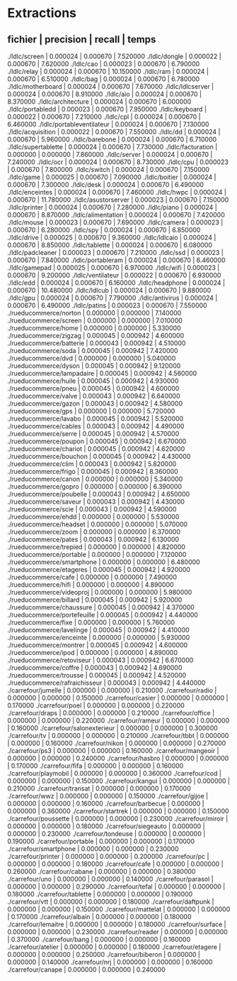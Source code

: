 Extractions
===========

fichier                              | precision | recall   | temps
-------------------------------------------------------------------------------
./ldlc/screen                        | 0.000024  | 0.000670 | 7.520000
./ldlc/dongle                        | 0.000022  | 0.000670 | 7.620000
./ldlc/cao                           | 0.000023  | 0.000670 | 6.790000
./ldlc/relay                         | 0.000024  | 0.000670 | 10.150000
./ldlc/ram                           | 0.000024  | 0.000670 | 6.510000
./ldlc/bag                           | 0.000024  | 0.000670 | 6.780000
./ldlc/motherboard                   | 0.000024  | 0.000670 | 7.670000
./ldlc/ldlcserver                    | 0.000024  | 0.000670 | 8.910000
./ldlc/aio                           | 0.000024  | 0.000670 | 8.370000
./ldlc/architecture                  | 0.000024  | 0.000670 | 6.000000
./ldlc/portabledd                    | 0.000023  | 0.000670 | 7.950000
./ldlc/keyboard                      | 0.000022  | 0.000670 | 7.210000
./ldlc/cpl                           | 0.000024  | 0.000670 | 6.460000
./ldlc/portableventilateur           | 0.000024  | 0.000670 | 7.130000
./ldlc/acquisition                   | 0.000022  | 0.000670 | 7.550000
./ldlc/dd                            | 0.000024  | 0.000670 | 5.960000
./ldlc/barebone                      | 0.000024  | 0.000670 | 6.710000
./ldlc/supertablette                 | 0.000024  | 0.000670 | 7.730000
./ldlc/facturation                   | 0.000000  | 0.000000 | 7.860000
./ldlc/server                        | 0.000024  | 0.000670 | 7.240000
./ldlc/ocr                           | 0.000024  | 0.000670 | 8.730000
./ldlc/cpu                           | 0.000023  | 0.000670 | 7.800000
./ldlc/switch                        | 0.000024  | 0.000670 | 7.150000
./ldlc/game                          | 0.000025  | 0.000670 | 7.090000
./ldlc/boitier                       | 0.000024  | 0.000670 | 7.300000
./ldlc/desk                          | 0.000024  | 0.000670 | 6.490000
./ldlc/enceintes                     | 0.000024  | 0.000670 | 7.460000
./ldlc/hwpc                          | 0.000024  | 0.000670 | 11.780000
./ldlc/asustorserver                 | 0.000023  | 0.000670 | 7.150000
./ldlc/printer                       | 0.000024  | 0.000670 | 7.280000
./ldlc/piano                         | 0.000024  | 0.000670 | 8.870000
./ldlc/alimentation                  | 0.000024  | 0.000670 | 7.420000
./ldlc/mouse                         | 0.000023  | 0.000670 | 7.690000
./ldlc/camera                        | 0.000023  | 0.000670 | 6.280000
./ldlc/spy                           | 0.000024  | 0.000670 | 6.850000
./ldlc/drive                         | 0.000025  | 0.000670 | 9.360000
./ldlc/ldlcaio                       | 0.000024  | 0.000670 | 8.850000
./ldlc/tablette                      | 0.000024  | 0.000670 | 6.080000
./ldlc/padcleaner                    | 0.000023  | 0.000670 | 7.210000
./ldlc/ssd                           | 0.000023  | 0.000670 | 7.840000
./ldlc/portableram                   | 0.000024  | 0.000670 | 6.460000
./ldlc/gamepad                       | 0.000025  | 0.000670 | 6.970000
./ldlc/wifi                          | 0.000023  | 0.000670 | 9.200000
./ldlc/ventilateur                   | 0.000022  | 0.000670 | 6.930000
./ldlc/edd                           | 0.000024  | 0.000670 | 6.160000
./ldlc/headphone                     | 0.000024  | 0.000670 | 10.480000
./ldlc/ldlcub                        | 0.000024  | 0.000670 | 9.880000
./ldlc/gpu                           | 0.000024  | 0.000670 | 7.790000
./ldlc/antivirus                     | 0.000024  | 0.000670 | 6.490000
./ldlc/patins                        | 0.000023  | 0.000670 | 7.550000
./rueducommerce/norton               | 0.000000  | 0.000000 | 7.140000
./rueducommerce/screen               | 0.000000  | 0.000000 | 7.010000
./rueducommerce/home                 | 0.000000  | 0.000000 | 5.330000
./rueducommerce/zigzag               | 0.000045  | 0.000942 | 4.600000
./rueducommerce/batterie             | 0.000043  | 0.000942 | 4.510000
./rueducommerce/soda                 | 0.000045  | 0.000942 | 7.420000
./rueducommerce/dvd                  | 0.000000  | 0.000000 | 5.040000
./rueducommerce/dyson                | 0.000045  | 0.000942 | 9.120000
./rueducommerce/lampadaire           | 0.000045  | 0.000942 | 4.560000
./rueducommerce/huile                | 0.000045  | 0.000942 | 4.930000
./rueducommerce/pneu                 | 0.000045  | 0.000942 | 4.600000
./rueducommerce/valve                | 0.000043  | 0.000942 | 6.640000
./rueducommerce/gazon                | 0.000043  | 0.000942 | 4.580000
./rueducommerce/gps                  | 0.000000  | 0.000000 | 5.720000
./rueducommerce/lavabo               | 0.000045  | 0.000942 | 5.520000
./rueducommerce/cables               | 0.000043  | 0.000942 | 4.490000
./rueducommerce/serre                | 0.000045  | 0.000942 | 4.570000
./rueducommerce/poupon               | 0.000045  | 0.000942 | 6.670000
./rueducommerce/chariot              | 0.000045  | 0.000942 | 4.620000
./rueducommerce/bouchon              | 0.000045  | 0.000942 | 4.430000
./rueducommerce/clim                 | 0.000043  | 0.000942 | 5.820000
./rueducommerce/frigo                | 0.000045  | 0.000942 | 8.360000
./rueducommerce/canon                | 0.000000  | 0.000000 | 5.340000
./rueducommerce/gopro                | 0.000000  | 0.000000 | 6.390000
./rueducommerce/poubelle             | 0.000043  | 0.000942 | 4.650000
./rueducommerce/saveur               | 0.000043  | 0.000942 | 4.430000
./rueducommerce/scie                 | 0.000043  | 0.000942 | 4.590000
./rueducommerce/ehdd                 | 0.000000  | 0.000000 | 5.530000
./rueducommerce/headset              | 0.000000  | 0.000000 | 5.070000
./rueducommerce/zoom                 | 0.000000  | 0.000000 | 6.370000
./rueducommerce/pates                | 0.000043  | 0.000942 | 6.130000
./rueducommerce/trepied              | 0.000000  | 0.000000 | 4.820000
./rueducommerce/portable             | 0.000000  | 0.000000 | 7.120000
./rueducommerce/smartphone           | 0.000000  | 0.000000 | 6.480000
./rueducommerce/etageres             | 0.000045  | 0.000942 | 4.920000
./rueducommerce/cafe                 | 0.000000  | 0.000000 | 7.490000
./rueducommerce/hifi                 | 0.000000  | 0.000000 | 4.890000
./rueducommerce/videoproj            | 0.000000  | 0.000000 | 5.980000
./rueducommerce/billard              | 0.000045  | 0.000942 | 5.920000
./rueducommerce/chaussure            | 0.000045  | 0.000942 | 4.370000
./rueducommerce/portefeuille         | 0.000045  | 0.000942 | 4.440000
./rueducommerce/fixe                 | 0.000000  | 0.000000 | 5.760000
./rueducommerce/lavelinge            | 0.000045  | 0.000942 | 4.410000
./rueducommerce/enceinte             | 0.000000  | 0.000000 | 5.930000
./rueducommerce/montrer              | 0.000045  | 0.000942 | 4.600000
./rueducommerce/ipod                 | 0.000000  | 0.000000 | 4.890000
./rueducommerce/retoviseur           | 0.000043  | 0.000942 | 6.670000
./rueducommerce/coffre               | 0.000043  | 0.000942 | 4.690000
./rueducommerce/trousse              | 0.000045  | 0.000942 | 4.520000
./rueducommerce/rafraichisseur       | 0.000043  | 0.000942 | 4.440000
./carrefour/jumelle                  | 0.000000  | 0.000000 | 0.210000
./carrefour/radio                    | 0.000000  | 0.000000 | 0.150000
./carrefour/casier                   | 0.000000  | 0.000000 | 0.170000
./carrefour/poel                     | 0.000000  | 0.000000 | 0.220000
./carrefour/draps                    | 0.000000  | 0.000000 | 0.210000
./carrefour/office                   | 0.000000  | 0.000000 | 0.220000
./carrefour/rameur                   | 0.000000  | 0.000000 | 0.160000
./carrefour/salonexterieur           | 0.000000  | 0.000000 | 0.300000
./carrefour/tv                       | 0.000000  | 0.000000 | 0.210000
./carrefour/tbbt                     | 0.000000  | 0.000000 | 0.160000
./carrefour/nikon                    | 0.000000  | 0.000000 | 0.270000
./carrefour/ps3                      | 0.000000  | 0.000000 | 0.160000
./carrefour/mangeoir                 | 0.000000  | 0.000000 | 0.240000
./carrefour/hasbro                   | 0.000000  | 0.000000 | 0.170000
./carrefour/fifa                     | 0.000000  | 0.000000 | 0.160000
./carrefour/playmobil                | 0.000000  | 0.000000 | 0.360000
./carrefour/cod                      | 0.000000  | 0.000000 | 0.150000
./carrefour/kangui                   | 0.000000  | 0.000000 | 0.210000
./carrefour/transat                  | 0.000000  | 0.000000 | 0.170000
./carrefour/wwz                      | 0.000000  | 0.000000 | 0.150000
./carrefour/gijoe                    | 0.000000  | 0.000000 | 0.160000
./carrefour/barbecue                 | 0.000000  | 0.000000 | 0.360000
./carrefour/startrek                 | 0.000000  | 0.000000 | 0.150000
./carrefour/poussette                | 0.000000  | 0.000000 | 0.230000
./carrefour/miroir                   | 0.000000  | 0.000000 | 0.180000
./carrefour/siegeauto                | 0.000000  | 0.000000 | 0.230000
./carrefour/tondeuse                 | 0.000000  | 0.000000 | 0.190000
./carrefour/portable                 | 0.000000  | 0.000000 | 0.170000
./carrefour/smartphone               | 0.000000  | 0.000000 | 0.230000
./carrefour/printer                  | 0.000000  | 0.000000 | 0.200000
./carrefour/pc                       | 0.000000  | 0.000000 | 0.180000
./carrefour/cafe                     | 0.000000  | 0.000000 | 0.260000
./carrefour/cabane                   | 0.000000  | 0.000000 | 0.380000
./carrefour/uno                      | 0.000000  | 0.000000 | 0.140000
./carrefour/parasol                  | 0.000000  | 0.000000 | 0.290000
./carrefour/tefal                    | 0.000000  | 0.000000 | 0.180000
./carrefour/tablette                 | 0.000000  | 0.000000 | 0.190000
./carrefour/vtt                      | 0.000000  | 0.000000 | 0.180000
./carrefour/daftpunk                 | 0.000000  | 0.000000 | 0.150000
./carrefour/mattelat                 | 0.000000  | 0.000000 | 0.170000
./carrefour/albain                   | 0.000000  | 0.000000 | 0.180000
./carrefour/lemaitre                 | 0.000000  | 0.000000 | 0.180000
./carrefour/surface                  | 0.000000  | 0.000000 | 0.230000
./carrefour/reader                   | 0.000000  | 0.000000 | 0.370000
./carrefour/bang                     | 0.000000  | 0.000000 | 0.160000
./carrefour/atelier                  | 0.000000  | 0.000000 | 0.180000
./carrefour/etagere                  | 0.000000  | 0.000000 | 0.250000
./carrefour/biberon                  | 0.000000  | 0.000000 | 0.140000
./carrefour/nrj                      | 0.000000  | 0.000000 | 0.160000
./carrefour/canape                   | 0.000000  | 0.000000 | 0.240000

